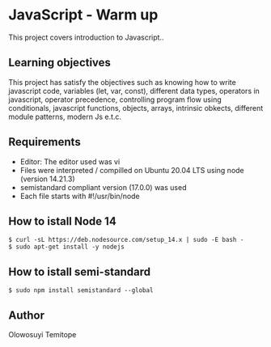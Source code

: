 # JavaScript - Warm up

This project covers introduction to Javascript..
## Learning objectives
This project has satisfy the objectives such as knowing how to write javascript code, variables (let, var, const), different data types, operators in javascript, operator precedence, controlling program flow using conditionals, javascript functions, objects, arrays, intrinsic obkects, different module patterns, modern Js e.t.c.
## Requirements
* Editor: The editor used was vi
* Files were interpreted / compilled on Ubuntu 20.04 LTS using node (version 14.21.3)
* semistandard compliant version (17.0.0) was used
* Each file starts with #!/usr/bin/node
## How to istall Node 14
```
$ curl -sL https://deb.nodesource.com/setup_14.x | sudo -E bash -
$ sudo apt-get install -y nodejs
```
## How to istall semi-standard
```
$ sudo npm install semistandard --global
```
## Author
Olowosuyi Temitope
